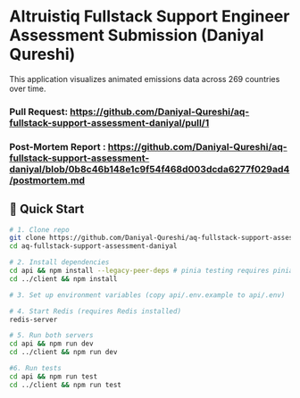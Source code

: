 #  Altruistiq Fullstack Support Engineer Assessment Submission (Daniyal Qureshi)

This application visualizes animated emissions data across 269 countries over time.

### Pull Request: https://github.com/Daniyal-Qureshi/aq-fullstack-support-assessment-daniyal/pull/1

### Post-Mortem Report : https://github.com/Daniyal-Qureshi/aq-fullstack-support-assessment-daniyal/blob/0b8c46b148e1c9f54f468d003dcda6277f029ad4/postmortem.md

## 🚀 Quick Start

```bash
# 1. Clone repo
git clone https://github.com/Daniyal-Qureshi/aq-fullstack-support-assessment-daniyal
cd aq-fullstack-support-assessment-daniyal

# 2. Install dependencies
cd api && npm install --legacy-peer-deps # pinia testing requires pinia >=3.0.2 
cd ../client && npm install

# 3. Set up environment variables (copy api/.env.example to api/.env)

# 4. Start Redis (requires Redis installed)
redis-server

# 5. Run both servers
cd api && npm run dev
cd ../client && npm run dev

#6. Run tests 
cd api && npm run test
cd ../client && npm run test
```
